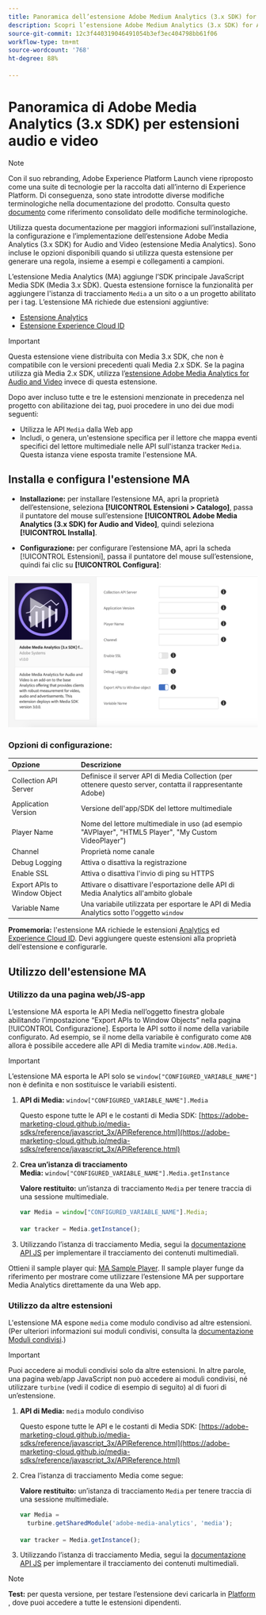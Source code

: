 ```yaml
---
title: Panoramica dell’estensione Adobe Medium Analytics (3.x SDK) for Audio and Video
description: Scopri l’estensione Adobe Medium Analytics (3.x SDK) for Audio and Video tag in Adobe Experience Platform.
source-git-commit: 12c3f440319046491054b3ef3ec404798bb61f06
workflow-type: tm+mt
source-wordcount: '768'
ht-degree: 88%

---
```


# Panoramica di Adobe Media Analytics (3.x SDK) per estensioni audio e video

>[!NOTE]
>
>Con il suo rebranding, Adobe Experience Platform Launch viene riproposto come una suite di tecnologie per la raccolta dati all’interno di Experience Platform. Di conseguenza, sono state introdotte diverse modifiche terminologiche nella documentazione del prodotto. Consulta questo [documento](../../../term-updates.md) come riferimento consolidato delle modifiche terminologiche.

Utilizza questa documentazione per maggiori informazioni sull’installazione, la configurazione e l’implementazione dell’estensione Adobe Media Analytics (3.x SDK) for Audio and Video (estensione Media Analytics). Sono incluse le opzioni disponibili quando si utilizza questa estensione per generare una regola, insieme a esempi e collegamenti a campioni.

L’estensione Media Analytics (MA) aggiunge l’SDK principale JavaScript Media SDK (Media 3.x SDK). Questa estensione fornisce la funzionalità per aggiungere l&#39;istanza di tracciamento `Media` a un sito o a un progetto abilitato per i tag. L’estensione MA richiede due estensioni aggiuntive:

* [Estensione Analytics](../analytics/overview.md)
* [Estensione Experience Cloud ID](../id-service/overview.md)

>[!IMPORTANT]
>
>Questa estensione viene distribuita con Media 3.x SDK, che non è compatibile con le versioni precedenti quali Media 2.x SDK. Se la pagina utilizza già Media 2.x SDK, utilizza l’[estensione Adobe Media Analytics for Audio and Video](../media-analytics/overview.md) invece di questa estensione.

Dopo aver incluso tutte e tre le estensioni menzionate in precedenza nel progetto con abilitazione dei tag, puoi procedere in uno dei due modi seguenti:

* Utilizza le API `Media` dalla Web app
* Includi, o genera, un&#39;estensione specifica per il lettore che mappa eventi specifici del lettore multimediale nelle API sull&#39;istanza tracker `Media`. Questa istanza viene esposta tramite l&#39;estensione MA.

## Installa e configura l&#39;estensione MA

* **Installazione:** per installare l’estensione MA, apri la proprietà dell’estensione, seleziona **[!UICONTROL Estensioni > Catalogo]**, passa il puntatore del mouse sull’estensione **[!UICONTROL Adobe Media Analytics (3.x SDK) for Audio and Video]**, quindi seleziona **[!UICONTROL Installa]**.

* **Configurazione:** per configurare l’estensione MA, apri la scheda [!UICONTROL Estensioni], passa il puntatore del mouse sull’estensione, quindi fai clic su **[!UICONTROL Configura]**:

![Configurazione dell&#39;estensione MA](../../../images/ext-ma-config.png)

### Opzioni di configurazione:

| Opzione | Descrizione |
| :--- | :--- |
| Collection API Server | Definisce il server API di Media Collection (per ottenere questo server, contatta il rappresentante Adobe) |
| Application Version | Versione dell&#39;app/SDK del lettore multimediale |
| Player Name | Nome del lettore multimediale in uso (ad esempio &quot;AVPlayer&quot;, &quot;HTML5 Player&quot;, &quot;My Custom VideoPlayer&quot;) |
| Channel | Proprietà nome canale |
| Debug Logging | Attiva o disattiva la registrazione |
| Enable SSL | Attiva o disattiva l&#39;invio di ping su HTTPS |
| Export APIs to Window Object | Attivare o disattivare l&#39;esportazione delle API di Media Analytics all&#39;ambito globale |
| Variable Name | Una variabile utilizzata per esportare le API di Media Analytics sotto l&#39;oggetto `window` |

**Promemoria:** l&#39;estensione MA richiede le estensioni [Analytics](../analytics/overview.md) ed [Experience Cloud ID](../id-service/overview.md). Devi aggiungere queste estensioni alla proprietà dell&#39;estensione e configurarle.

## Utilizzo dell&#39;estensione MA

### Utilizzo da una pagina web/JS-app

L’estensione MA esporta le API Media nell’oggetto finestra globale abilitando l’impostazione “Export APIs to Window Objects” nella pagina [!UICONTROL Configurazione]. Esporta le API sotto il nome della variabile configurato. Ad esempio, se il nome della variabile è configurato come `ADB` allora è possibile accedere alle API di Media tramite `window.ADB.Media`.

>[!IMPORTANT]
>
>L’estensione MA esporta le API solo se `window["CONFIGURED_VARIABLE_NAME"]` non è definita e non sostituisce le variabili esistenti.

1. **API di Media:** `window["CONFIGURED_VARIABLE_NAME"].Media`

   Questo espone tutte le API e le costanti di Media SDK: [https://adobe-marketing-cloud.github.io/media-sdks/reference/javascript_3x/APIReference.html](https://adobe-marketing-cloud.github.io/media-sdks/reference/javascript_3x/APIReference.html)

1. **Crea un’istanza di tracciamento Media:** `window["CONFIGURED_VARIABLE_NAME"].Media.getInstance`

   **Valore restituito:** un’istanza di tracciamento `Media` per tenere traccia di una sessione multimediale.

   ```javascript
   var Media = window["CONFIGURED_VARIABLE_NAME"].Media;
   
   var tracker = Media.getInstance();
   ```

1. Utilizzando l’istanza di tracciamento Media, segui la [documentazione API JS](https://adobe-marketing-cloud.github.io/media-sdks/reference/javascript_3x/index.html) per implementare il tracciamento dei contenuti multimediali.

Ottieni il sample player qui: [MA Sample Player](https://github.com/Adobe-Marketing-Cloud/media-sdks/tree/master/samples/launch/js/3.x). Il sample player funge da riferimento per mostrare come utilizzare l’estensione MA per supportare Media Analytics direttamente da una Web app.


### Utilizzo da altre estensioni

L&#39;estensione MA espone `media` come modulo condiviso ad altre estensioni. (Per ulteriori informazioni sui moduli condivisi, consulta la [documentazione Moduli condivisi](https://developer.adobelaunch.com/extensions/shared_modules/).)

>[!IMPORTANT]
>
>Puoi accedere ai moduli condivisi solo da altre estensioni. In altre parole, una pagina web/app JavaScript non può accedere ai moduli condivisi, né utilizzare `turbine` (vedi il codice di esempio di seguito) al di fuori di un’estensione.

1. **API di Media:** `media` modulo condiviso

   Questo espone tutte le API e le costanti di Media SDK: [https://adobe-marketing-cloud.github.io/media-sdks/reference/javascript_3x/APIReference.html](https://adobe-marketing-cloud.github.io/media-sdks/reference/javascript_3x/APIReference.html)

1. Crea l’istanza di tracciamento Media come segue:

   **Valore restituito:** un’istanza di tracciamento `Media` per tenere traccia di una sessione multimediale.

   ```javascript
   var Media =
     turbine.getSharedModule('adobe-media-analytics', 'media');
   
   var tracker = Media.getInstance();
   ```

1. Utilizzando l’istanza di tracciamento Media, segui la [documentazione API JS](https://adobe-marketing-cloud.github.io/media-sdks/reference/javascript_3x/index.html) per implementare il tracciamento dei contenuti multimediali.

>[!NOTE]
>
>**Test:** per questa versione, per testare l’estensione devi caricarla in [ Platform ](../../../extension-dev/submit/upload-and-test.md), dove puoi accedere a tutte le estensioni dipendenti.
